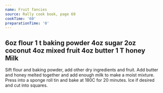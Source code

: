 ```yaml
---
name: Fruit fancies
source: Rally cook book, page 69
cookTime: '60'
preparationTime: '0'
---
```

6oz flour
1 t baking powder
4oz sugar
2oz coconut
4oz mixed fruit
4oz butter
1 T honey
Milk
---
Sift flour and baking powder, add other dry ingredients and fruit.  Add butter and honey melted together and add enough milk to make a moist mixture.  Press into a sponge roll tin and bake at 180C for 20 minutes.  Ice if desired and cut into squares.

